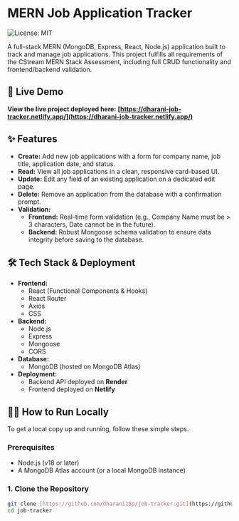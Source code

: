 # MERN Job Application Tracker

![License: MIT](https://img.shields.io/badge/License-MIT-yellow.svg)

A full-stack MERN (MongoDB, Express, React, Node.js) application built to track and manage job applications. This project fulfills all requirements of the CStream MERN Stack Assessment, including full CRUD functionality and frontend/backend validation.



## 🚀 Live Demo

**View the live project deployed here:**
**[https://dharani-job-tracker.netlify.app/](https://dharani-job-tracker.netlify.app/)**

## ✨ Features

* **Create:** Add new job applications with a form for company name, job title, application date, and status.
* **Read:** View all job applications in a clean, responsive card-based UI.
* **Update:** Edit any field of an existing application on a dedicated edit page.
* **Delete:** Remove an application from the database with a confirmation prompt.
* **Validation:**
    * **Frontend:** Real-time form validation (e.g., Company Name must be > 3 characters, Date cannot be in the future).
    * **Backend:** Robust Mongoose schema validation to ensure data integrity before saving to the database.

## 🛠️ Tech Stack & Deployment

* **Frontend:**
    * React (Functional Components & Hooks)
    * React Router
    * Axios
    * CSS
* **Backend:**
    * Node.js
    * Express
    * Mongoose
    * CORS
* **Database:**
    * MongoDB (hosted on MongoDB Atlas)
* **Deployment:**
    * Backend API deployed on **Render**
    * Frontend deployed on **Netlify**

## 🏃‍♂️ How to Run Locally

To get a local copy up and running, follow these simple steps.

### Prerequisites

* Node.js (v18 or later)
* A MongoDB Atlas account (or a local MongoDB instance)

### 1. Clone the Repository

```bash
git clone [https://github.com/dharani18p/job-tracker.git](https://github.com/dharani18p/job-tracker.git)
cd job-tracker
